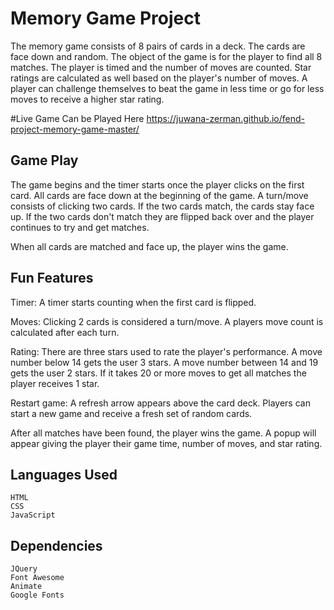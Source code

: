 # Memory Game Project

The memory game consists of 8 pairs of cards in a deck. The cards are face down and random. The object of the game is for the player to find all 8 matches. The player is timed and the number of moves are counted. Star ratings are calculated as well based on the player's number of moves. A player can challenge themselves to beat the game in less time or go for less moves to receive a higher star rating.

#Live Game Can be Played Here
https://juwana-zerman.github.io/fend-project-memory-game-master/

## Game Play

The game begins and the timer starts once the player clicks on the first card.
All cards are face down at the beginning of the game. A turn/move consists of clicking two cards. If the two cards match, the cards stay face up. If the two cards don't match they are flipped back over and the player continues to try and get matches.

When all cards are matched and face up, the player wins the game.
 
## Fun Features

Timer: A timer starts counting when the first card is flipped. 

Moves: Clicking 2 cards is considered a turn/move. A players move count is calculated after each turn.

Rating: There are three stars used to rate the player's performance. A move number below 14 gets the user 3 stars. A move number between 14 and 19 gets the user 2 stars. If it takes 20 or more moves to get all matches the player receives 1 star.

Restart game: A refresh arrow appears above the card deck. Players can start a new game and receive a fresh set of random cards. 

After all matches have been found, the player wins the game. A popup will appear giving the player their game time, number of moves, and star rating.

## Languages Used

    HTML
    CSS
    JavaScript

## Dependencies

    JQuery
    Font Awesome
    Animate
    Google Fonts




